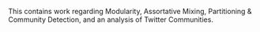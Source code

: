 This contains work regarding Modularity, Assortative Mixing, Partitioning & Community Detection, and an analysis of Twitter Communities.
